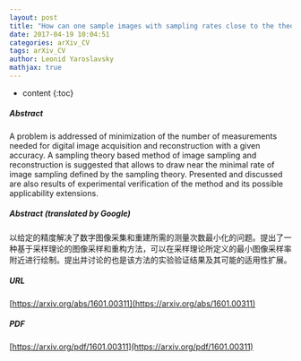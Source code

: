 ```yaml
---
layout: post
title: "How can one sample images with sampling rates close to the theoretical minimum?"
date: 2017-04-19 10:04:51
categories: arXiv_CV
tags: arXiv_CV
author: Leonid Yaroslavsky
mathjax: true
---
```


* content
{:toc}

##### Abstract
A problem is addressed of minimization of the number of measurements needed for digital image acquisition and reconstruction with a given accuracy. A sampling theory based method of image sampling and reconstruction is suggested that allows to draw near the minimal rate of image sampling defined by the sampling theory. Presented and discussed are also results of experimental verification of the method and its possible applicability extensions.

##### Abstract (translated by Google)
以给定的精度解决了数字图像采集和重建所需的测量次数最小化的问题。提出了一种基于采样理论的图像采样和重构方法，可以在采样理论所定义的最小图像采样率附近进行绘制。提出并讨论的也是该方法的实验验证结果及其可能的适用性扩展。

##### URL
[https://arxiv.org/abs/1601.00311](https://arxiv.org/abs/1601.00311)

##### PDF
[https://arxiv.org/pdf/1601.00311](https://arxiv.org/pdf/1601.00311)

